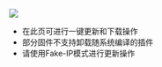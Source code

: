 ![](https://github.com/vernesong/OpenClash/raw/master/img/set8.png)
* 在此页可进行一键更新和下载操作
* 部分固件不支持卸载随系统编译的插件
* 请使用Fake-IP模式进行更新操作